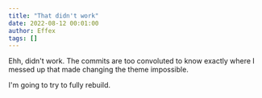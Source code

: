 ```yaml
---
title: "That didn't work"
date: 2022-08-12 00:01:00
author: Effex
tags: []
---
```


Ehh, didn't work. The commits are too convoluted to know exactly where I messed up that made changing the theme impossible.

I'm going to try to fully rebuild.
